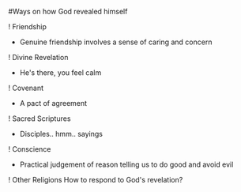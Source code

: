 #Ways on how God revealed himself

! Friendship
- Genuine friendship involves a sense of caring and concern

! Divine Revelation
- He's there, you feel calm

! Covenant
- A pact of agreement

! Sacred Scriptures
- Disciples.. hmm.. sayings

! Conscience
- Practical judgement of reason telling us to do good and avoid evil

! Other Religions
How to respond to God's revelation? 
